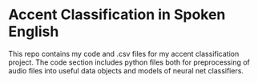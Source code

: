 # Accent Classification in Spoken English

This repo contains my code and .csv files for my accent classification project. The code section includes python files both for preprocessing of audio files into useful data objects and models of neural net classifiers. 
